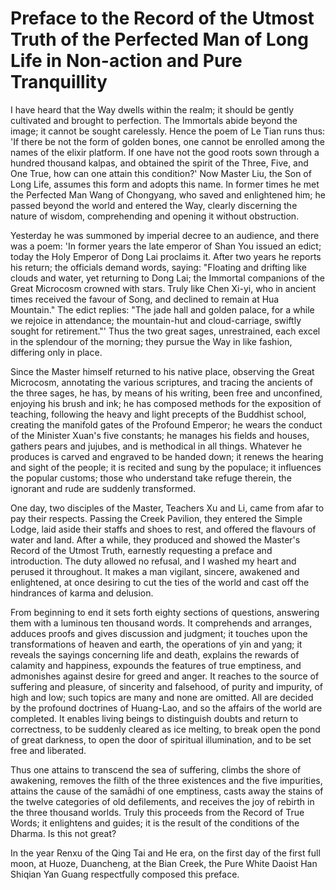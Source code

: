 # Preface to the Record of the Utmost Truth of the Perfected Man of Long Life in Non-action and Pure Tranquillity

I have heard that the Way dwells within the realm; it should be gently cultivated and brought to perfection. The Immortals abide beyond the image; it cannot be sought carelessly. Hence the poem of Le Tian runs thus: 'If there be not the form of golden bones, one cannot be enrolled among the names of the elixir platform. If one have not the good roots sown through a hundred thousand kalpas, and obtained the spirit of the Three, Five, and One True, how can one attain this condition?' Now Master Liu, the Son of Long Life, assumes this form and adopts this name. In former times he met the Perfected Man Wang of Chongyang, who saved and enlightened him; he passed beyond the world and entered the Way, clearly discerning the nature of wisdom, comprehending and opening it without obstruction.

Yesterday he was summoned by imperial decree to an audience, and there was a poem: 'In former years the late emperor of Shan You issued an edict; today the Holy Emperor of Dong Lai proclaims it. After two years he reports his return; the officials demand words, saying: "Floating and drifting like clouds and water, yet returning to Dong Lai; the Immortal companions of the Great Microcosm crowned with stars. Truly like Chen Xi-yi, who in ancient times received the favour of Song, and declined to remain at Hua Mountain." The edict replies: "The jade hall and golden palace, for a while we rejoice in attendance; the mountain-hut and cloud-carriage, swiftly sought for retirement."' Thus the two great sages, unrestrained, each excel in the splendour of the morning; they pursue the Way in like fashion, differing only in place.

Since the Master himself returned to his native place, observing the Great Microcosm, annotating the various scriptures, and tracing the ancients of the three sages, he has, by means of his writing, been free and unconfined, enjoying his brush and ink; he has composed methods for the exposition of teaching, following the heavy and light precepts of the Buddhist school, creating the manifold gates of the Profound Emperor; he wears the conduct of the Minister Xuan's five constants; he manages his fields and houses, gathers pears and jujubes, and is methodical in all things. Whatever he produces is carved and engraved to be handed down; it renews the hearing and sight of the people; it is recited and sung by the populace; it influences the popular customs; those who understand take refuge therein, the ignorant and rude are suddenly transformed.

One day, two disciples of the Master, Teachers Xu and Li, came from afar to pay their respects. Passing the Creek Pavilion, they entered the Simple Lodge, laid aside their staffs and shoes to rest, and offered the flavours of water and land. After a while, they produced and showed the Master's Record of the Utmost Truth, earnestly requesting a preface and introduction. The duty allowed no refusal, and I washed my heart and perused it throughout. It makes a man vigilant, sincere, awakened and enlightened, at once desiring to cut the ties of the world and cast off the hindrances of karma and delusion.

From beginning to end it sets forth eighty sections of questions, answering them with a luminous ten thousand words. It comprehends and arranges, adduces proofs and gives discussion and judgment; it touches upon the transformations of heaven and earth, the operations of yin and yang; it reveals the sayings concerning life and death, explains the rewards of calamity and happiness, expounds the features of true emptiness, and admonishes against desire for greed and anger. It reaches to the source of suffering and pleasure, of sincerity and falsehood, of purity and impurity, of high and low; such topics are many and none are omitted. All are decided by the profound doctrines of Huang-Lao, and so the affairs of the world are completed. It enables living beings to distinguish doubts and return to correctness, to be suddenly cleared as ice melting, to break open the pond of great darkness, to open the door of spiritual illumination, and to be set free and liberated.

Thus one attains to transcend the sea of suffering, climbs the shore of awakening, removes the filth of the three existences and the five impurities, attains the cause of the samādhi of one emptiness, casts away the stains of the twelve categories of old defilements, and receives the joy of rebirth in the three thousand worlds. Truly this proceeds from the Record of True Words; it enlightens and guides; it is the result of the conditions of the Dharma. Is this not great?

In the year Renxu of the Qing Tai and He era, on the first day of the first full moon, at Huoze, Duancheng, at the Bian Creek, the Pure White Daoist Han Shiqian Yan Guang respectfully composed this preface.
